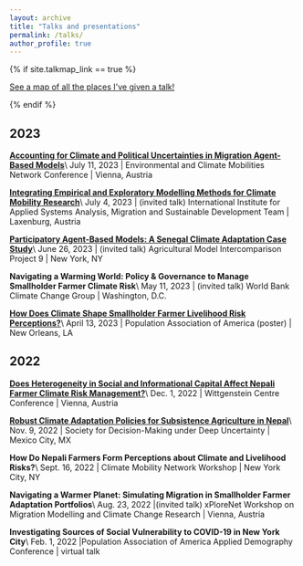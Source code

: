 ```yaml
---
layout: archive
title: "Talks and presentations"
permalink: /talks/
author_profile: true
---
```


{% if site.talkmap_link == true %}

<p style="text-decoration:underline;"><a href="/talkmap.html">See a map of all the places I've given a talk!</a></p>

{% endif %}

## 2023
[**Accounting for Climate and Political Uncertainties in Migration Agent-Based Models**](/files/Choquette-Levy_ECM_07.11.2023.pdf)\\
July 11, 2023 | Environmental and Climate Mobilities Network Conference | Vienna, Austria

[**Integrating Empirical and Exploratory Modelling Methods for Climate Mobility Research**](/files/07.04.2023_POPJUS_Talk_final.pdf)\\
July 4, 2023 | (invited talk) International Institute for Applied Systems Analysis, Migration and Sustainable Development Team | Laxenburg, Austria

[**Participatory Agent-Based Models: A Senegal Climate Adaptation Case Study**](/files/Choquette-Levy_AgMIP.pdf)\\
June 26, 2023 | (invited talk) Agricultural Model Intercomparison Project 9 | New York, NY

**Navigating a Warming World: Policy & Governance to Manage Smallholder Farmer Climate Risk**\\
May 11, 2023 | (invited talk) World Bank Climate Change Group | Washington, D.C.

[**How Does Climate Shape Smallholder Farmer Livelihood Risk Perceptions?**](/files/04.13.2023_PAA_Poster.pdf)\\
April 13, 2023 | Population Association of America (poster) | New Orleans, LA


## 2022

[**Does Heterogeneity in Social and Informational Capital Affect Nepali Farmer Climate Risk Management?**](/files/12.01.2022_Wittgenstein_final.pdf)\\
Dec. 1, 2022 | Wittgenstein Centre Conference | Vienna, Austria

[**Robust Climate Adaptation Policies for Subsistence Agriculture in Nepal**](/files/11.09.2022_DMDUPresentation_NCL.pdf)\\
Nov. 9, 2022 | Society for Decision-Making under Deep Uncertainty | Mexico City, MX

**How Do Nepali Farmers Form Perceptions about Climate and Livelihood Risks?**\\
Sept. 16, 2022 | Climate Mobility Network Workshop | New York City, NY

**Navigating a Warmer Planet: Simulating Migration in Smallholder Farmer Adaptation Portfolios**\\
Aug. 23, 2022 |(invited talk) xPloreNet Workshop on Migration Modelling and Climate Change Research | Vienna, Austria

**Investigating Sources of Social Vulnerability to COVID-19 in New York City**\\
Feb. 1, 2022 |Population Association of America Applied Demography Conference | virtual talk